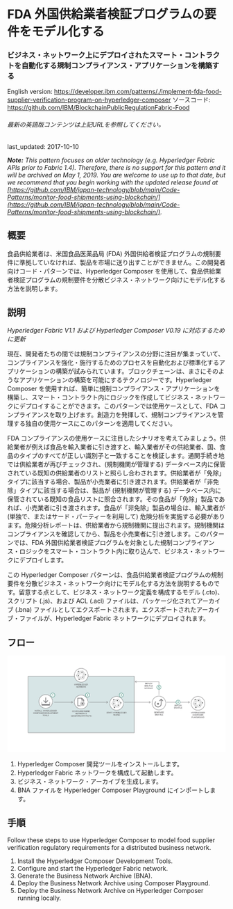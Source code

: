 # FDA 外国供給業者検証プログラムの要件をモデル化する

### ビジネス・ネットワーク上にデプロイされたスマート・コントラクトを自動化する規制コンプライアンス・アプリケーションを構築する

English version: https://developer.ibm.com/patterns/./implement-fda-food-supplier-verification-program-on-hyperledger-composer
  ソースコード: https://github.com/IBM/BlockchainPublicRegulationFabric-Food

###### 最新の英語版コンテンツは上記URLを参照してください。
last_updated: 2017-10-10

 
_**Note:** This pattern focuses on older technology (e.g. Hyperledger Fabric APIs prior to Fabric 1.4). Therefore, there is no support for this pattern and it will be archived on May 1, 2019. You are welcome to use up to that date, but we recommend that you begin working with the updated release found at [https://github.com/IBM/japan-technology/blob/main/Code-Patterns/monitor-food-shipments-using-blockchain/](https://github.com/IBM/japan-technology/blob/main/Code-Patterns/monitor-food-shipments-using-blockchain/)._

## 概要

食品供給業者は、米国食品医薬品局 (FDA) 外国供給者検証プログラムの規制要件に準拠していなければ、製品を市場に送り出すことができません。この開発者向けコード・パターンでは、Hyperledger Composer を使用して、食品供給業者検証プログラムの規制要件を分散ビジネス・ネットワーク向けにモデル化する方法を説明します。

## 説明

*Hyperledger Fabric V1.1 および Hyperledger Composer V0.19 に対応するために更新*

現在、開発者たちの間では規制コンプライアンスの分野に注目が集まっていて、コンプライアンスを強化・施行するためのプロセスを自動化および標準化するアプリケーションの構築が試みられています。ブロックチェーンは、まさにそのようなアプリケーションの構築を可能にするテクノロジーです。Hyperledger Composer を使用すれば、簡単に規制コンプライアンス・アプリケーションを構築し、スマート・コントラクト内にロジックを作成してビジネス・ネットワークにデプロイすることができます。このパターンでは使用ケースとして、FDA コンプライアンスを取り上げます。創造力を発揮して、規制コンプライアンスを管理する独自の使用ケースにこのパターンを適用してください。

FDA コンプライアンスの使用ケースに注目したシナリオを考えてみましょう。供給業者が例えば食品を輸入業者に引き渡すと、輸入業者がその供給業者、国、食品のタイプのすべてが正しい識別子と一致することを検証します。通関手続き地では供給業者が再びチェックされ、(規制機関が管理する) データベース内に保管されている既知の供給業者のリストと照らし合わされます。供給業者が「免除」タイプに該当する場合、製品が小売業者に引き渡されます。供給業者が「非免除」タイプに該当する場合は、製品が (規制機関が管理する) データベース内に保管されている既知の食品リストに照合されます。その食品が「免除」製品であれば、小売業者に引き渡されます。食品が「非免除」製品の場合は、輸入業者が (単独で、またはサード・パーティーを利用して) 危険分析を実施する必要があります。危険分析レポートは、供給業者から規制機関に提出されます。規制機関はコンプライアンスを確認してから、製品を小売業者に引き渡します。このパターンでは、FDA 外国供給業者検証プログラムを対象とした規制コンプライアンス・ロジックをスマート・コントラクト内に取り込んで、ビジネス・ネットワークにデプロイします。

この Hyperledger Composer パターンは、食品供給業者検証プログラムの規制要件を分散ビジネス・ネットワーク向けにモデル化する方法を説明するものです。留意する点として、ビジネス・ネットワーク定義を構成するモデル (.cto)、スクリプト (.js)、および ACL (.acl) ファイルは、パッケージ化されてアーカイブ (.bna) ファイルとしてエクスポートされます。エクスポートされたアーカイブ・ファイルが、Hyperledger Fabric ネットワークにデプロイされます。

## フロー

![フロー](./images/food-regulation-arch.png)

1. Hyperledger Composer 開発ツールをインストールします。
1. Hyperledger Fabric ネットワークを構成して起動します。
1. ビジネス・ネットワーク・アーカイブを生成します。
1. BNA ファイルを Hyperledger Composer Playground にインポートします。

## 手順

Follow these steps to use Hyperledger Composer to model food supplier verification regulatory requirements for a distributed business network.

1. Install the Hyperledger Composer Development Tools.
2. Configure and start the Hyperledger Fabric network.
3. Generate the Business Network Archive (BNA).
4. Deploy the Business Network Archive using Composer Playground.
5. Deploy the Business Network Archive on Hyperledger Composer running locally.
